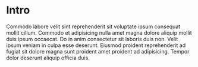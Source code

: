 # Intro

Commodo labore velit sint reprehenderit sit voluptate ipsum consequat mollit cillum. Commodo et adipisicing nulla amet magna dolore aliquip mollit duis ipsum occaecat. Do in anim consectetur sit laboris duis non. Velit ipsum veniam in culpa esse deserunt. Eiusmod proident reprehenderit ad fugiat sit dolore magna sunt proident amet proident ad adipisicing. Tempor dolor deserunt aliquip officia duis.
